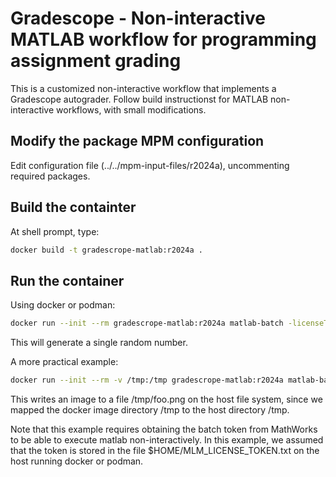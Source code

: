# Gradescope - Non-interactive MATLAB workflow for programming assignment grading

This is a customized non-interactive workflow that implements a 
Gradescope autograder. Follow build instructionst for MATLAB non-interactive
workflows, with small modifications.

## Modify the package MPM configuration

Edit configuration file (../../mpm-input-files/r2024a), uncommenting required packages.

## Build the containter
At shell prompt, type:
```bash
docker build -t gradescrope-matlab:r2024a .
```

## Run the container
Using docker or podman:
```bash
docker run --init --rm gradescrope-matlab:r2024a matlab-batch -licenseToken "$(< /home/marek/Documents/MLM_LICENSE_TOKEN.txt)" "rand"
```

This will generate a single random number.

A more practical example:
```bash
docker run --init --rm -v /tmp:/tmp gradescrope-matlab:r2024a matlab-batch -licenseToken "$(< $HOME/Documents/MLM_LICENSE_TOKEN.txt)" "imwrite(checkerboard(64),'/tmp/foo.png','PNG')"
```
This writes an image to a file /tmp/foo.png on the host file system, since we mapped 
the docker image directory /tmp to the host directory /tmp.

Note that this example requires obtaining the batch token from MathWorks to be able to execute matlab non-interactively. In this example, we
assumed that the token is stored in the file $HOME/MLM_LICENSE_TOKEN.txt on the host running docker or podman.

